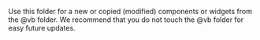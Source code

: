 Use this folder for a new or copied (modified) components or widgets from the @vb folder. We recommend that you do not touch the @vb folder for easy future updates.
